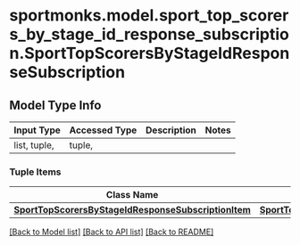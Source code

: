 # sportmonks.model.sport_top_scorers_by_stage_id_response_subscription.SportTopScorersByStageIdResponseSubscription

## Model Type Info
Input Type | Accessed Type | Description | Notes
------------ | ------------- | ------------- | -------------
list, tuple,  | tuple,  |  | 

### Tuple Items
Class Name | Input Type | Accessed Type | Description | Notes
------------- | ------------- | ------------- | ------------- | -------------
[**SportTopScorersByStageIdResponseSubscriptionItem**](SportTopScorersByStageIdResponseSubscriptionItem.md) | [**SportTopScorersByStageIdResponseSubscriptionItem**](SportTopScorersByStageIdResponseSubscriptionItem.md) | [**SportTopScorersByStageIdResponseSubscriptionItem**](SportTopScorersByStageIdResponseSubscriptionItem.md) |  | 

[[Back to Model list]](../../README.md#documentation-for-models) [[Back to API list]](../../README.md#documentation-for-api-endpoints) [[Back to README]](../../README.md)

